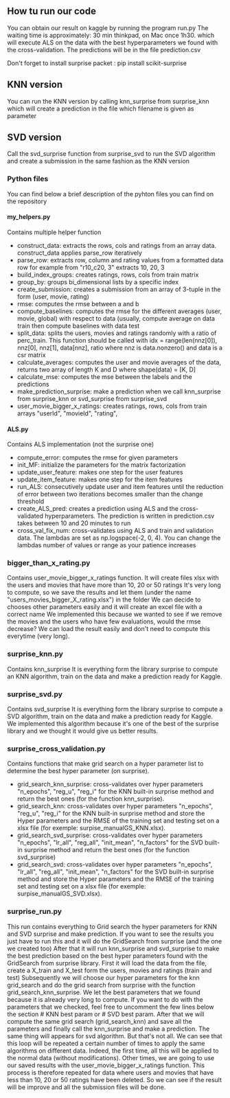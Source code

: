 ## How tu run our code
You can obtain our result on kaggle by running the program run.py
The waiting time is approximately: 30 min thinkpad, on Mac once 1h30.
which will execute ALS on the data with the best hyperparameters we found
with the cross-validation. The predictions will be in the file prediction.csv

Don't forget to install surprise packet : pip install scikit-surprise

## KNN version
You can run the KNN version by calling knn_surprise from surprise_knn which will create a prediction in the file which filename is given as parameter

## SVD version
Call the svd_surprise function from surprise_svd to run the SVD algorithm and create a submission in the same fashion as the KNN version

### Python files
You can find below a brief description of the pyhton files you can find on the repository

#### my_helpers.py
Contains multiple helper function
* construct_data: extracts the rows, cols and ratings from an array data. construct_data applies parse_row iteratively
* parse_row: extracts row, column and rating values from a formatted data row for example from "r10_c20, 3" extracts 10, 20, 3
* build_index_groups: creates ratings, rows, cols from train matrix
* group_by: groups bi_dimensional lists by a specific index
* create_submission: creates a submission from an array of 3-tuple in the form (user, movie, rating)
* rmse: computes the rmse between a and b
* compute_baselines: computes the rmse for the different averages (user, movie, global) with respect to data (usually, compute average
on data train then compute baselines with data test
* split_data: splits the users, movies and ratings randomly with a ratio of perc_train. This function should be called with idx = range(len(nnz[0]), nnz[0], nnz[1], data[nnz], ratio where nnz is data.nonzero() and data is a csr matrix
* calculate_averages: computes the user and movie averages of the data, returns two array of length K and D where shape(data) = [K, D]
* calculate_mse: computes the mse between the labels and the predictions
* make_prediction_surprise: make a prediction when we call knn_surprise from surprise_knn or svd_surprise from surprise_svd
* user_movie_bigger_x_ratings: creates ratings, rows, cols from train arrays "userId", "movieId", "rating",

#### ALS.py
Contains ALS implementation (not the surprise one)
* compute_error: computes the rmse for given parameters
* init_MF: initialize the parameters for the matrix factorization
* update_user_feature: makes one step for the user features
* update_item_feature: makes one step for the item features
* run_ALS: consecutively update user and item features until the reduction of error between two iterations becomes smaller than 
the change threshold
* create_ALS_pred: creates a prediction using ALS and the cross-validated hyperparameters. The prediction is written in prediction.csv
takes between 10 and 20 minutes to run
* cross_val_fix_num: cross-validates using ALS and train and validation data. The lambdas are set as np.logspace(-2, 0, 4). You can 
change the lambdas number of values or range as your patience increases

### bigger_than_x_rating.py
Contains user_movie_bigger_x_ratings function.
It will create files xlsx with the users and movies that have more than 10, 20 or 50 ratings
It's very long to compute, so we save the results and let them (under the name "users_movies_bigger_X_rating.xlsx") in the folder
We can decide to chooses other parameters easily and it will create an excel file with a correct name
We implemented this because we wanted to see if we remove the movies and the users who have few evaluations, would the rmse decrease?
We can load the result easily and don't need to compute this everytime (very long).

### surprise_knn.py
Contains knn_surprise
It is everything form the library surprise to compute an KNN algorithm, train on the data and make a prediction ready for Kaggle.

### surprise_svd.py
Contains svd_surprise
It is everything form the library surprise to compute a SVD algorithm, train on the data and make a prediction ready for Kaggle.
We implemented this algorithm because it's one of the best of the surprise library and we thought it would give us better results.

### surprise_cross_validation.py
Contains functions that make grid search on a hyper parameter list to determine the best hyper parameter (on surprise).
* grid_search_knn_surprise: cross-validates over hyper parameters "n_epochs", "reg_u", "reg_i" for the KNN built-in surprise method and return the best ones (for the function knn_surprise).
* grid_search_knn: cross-validates over hyper parameters "n_epochs", "reg_u", "reg_i" for the KNN built-in surprise method and store the Hyper parameters and the RMSE of the training set and testing set on a xlsx file (for exemple: surpise_manualGS_KNN.xlsx).
* grid_search_svd_surprise: cross-validates over hyper parameters "n_epochs", "lr_all", "reg_all", "init_mean", "n_factors" for the SVD built-in surprise method and return the best ones (for the function svd_surprise)
* grid_search_svd: cross-validates over hyper parameters "n_epochs", "lr_all", "reg_all", "init_mean", "n_factors" for the SVD built-in surprise method and store the Hyper parameters and the RMSE of the training set and testing set on a xlsx file (for exemple: surpise_manualGS_SVD.xlsx).

### surprise_run.py
This run contains everything to Grid search the hyper parameters for KNN and SVD surprise and make prediction.
If you want to see the results you just have to run this and it will do the GridSearch from surprise (and the one we created too) After that it will run knn_surprise and svd_surprise to make the best prediction based on the best hyper parameters found with the GridSearch from surprise library.
First it will load the data from the file, create a X_train and X_test form the users, movies and ratings (train and test)
Subsequently we will choose our hyper parameters for the knn grid_search and do the grid search from surprise with the function grid_search_knn_surprise.
We let the best parameters that we found because it is already very long to compute. If you want to do with the parameters that we checked, feel free to uncomment the few lines below the section # KNN best param or # SVD best param.
After that we will compute the same grid search (grid_search_knn) and save all the parameters and finally call the knn_surprise and make a prediction.
The same thing will appears for svd algorithm.
But that's not all. We can see that this loop will be repeated a certain number of times to apply the same algorithms on different data. Indeed, the first time, all this will be applied to the normal data (without modifications). Other times, we are going to use our saved results with the user_movie_bigger_x_ratings function. This process is therefore repeated for data where users and movies that have less than 10, 20 or 50 ratings have been deleted. So we can see if the result will be improve and all the submission files will be done.
